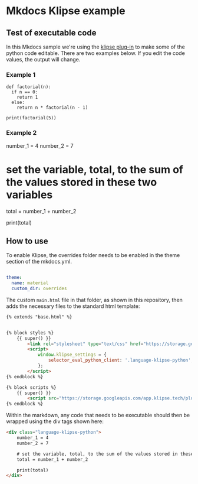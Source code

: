 # Mkdocs Klipse example

## Test of executable code


In this Mkdocs sample we're using the [klipse plug-in](https://github.com/viebel/klipse) to make some of the python code editable. There are two examples below. If you edit the code values, the output will change.

### Example 1


<div class="language-klipse-python">

```eval-python
def factorial(n):                                   
  if n == 0:                          
    return 1                              
  else:
    return n * factorial(n - 1)           

print(factorial(5))
```
</div>

### Example 2

<div class="language-klipse-python">
number_1 = 4
number_2 = 7

# set the variable, total, to the sum of the values stored in these two variables
total = number_1 + number_2

print(total)
</div>

## How to use

To enable Klipse, the overrides folder needs to be enabled in the theme section of the mkdocs.yml. 

``` yml

theme:
  name: material
  custom_dir: overrides

```

The custom ```main.html``` file in that folder, as shown in this repository, then adds the necessary files to the standard html template:

``` html
{% extends "base.html" %}


{% block styles %}
	{{ super() }}
	    <link rel="stylesheet" type="text/css" href="https://storage.googleapis.com/app.klipse.tech/css/codemirror.css">
		<script>
		    window.klipse_settings = {
		        selector_eval_python_client: '.language-klipse-python', // css selector for the html elements you want to klipsify
		    };
		</script>
{% endblock %}

{% block scripts %}
	{{ super() }}
	    <script src="https://storage.googleapis.com/app.klipse.tech/plugin_prod/js/klipse_plugin.min.js"></script>
{% endblock %}
```

Within the markdown, any code that needs to be executable should then be wrapped using the div tags shown here:


``` html
<div class="language-klipse-python">
	number_1 = 4
	number_2 = 7

	# set the variable, total, to the sum of the values stored in these two variables
	total = number_1 + number_2

	print(total)
</div>
```

